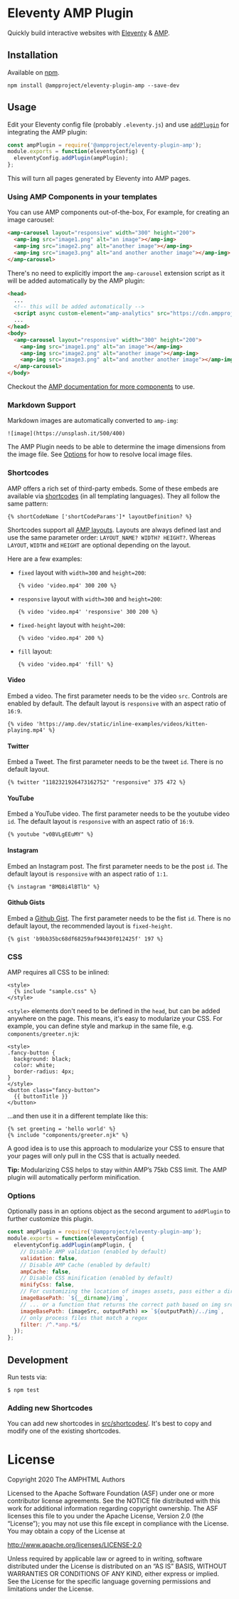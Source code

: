 # Eleventy AMP Plugin

Quickly build interactive websites with [Eleventy](https://www.11ty.dev) & [AMP](https://amp.dev).

## Installation

Available on [npm](https://www.npmjs.com/package/@ampproject/eleventy-plugin-amp).

```
npm install @ampproject/eleventy-plugin-amp --save-dev
```

## Usage

Edit your Eleventy config file (probably `.eleventy.js`) and use [`addPlugin`](https://www.11ty.dev/docs/plugins/#add-the-plugin-to-eleventy-in-your-config-file) for integrating the AMP plugin:

```js
const ampPlugin = require('@ampproject/eleventy-plugin-amp');
module.exports = function(eleventyConfig) {
  eleventyConfig.addPlugin(ampPlugin);
};
```

This will turn all pages generated by Eleventy into AMP pages.

### Using AMP Components in your templates

You can use AMP components out-of-the-box, For example, for creating an image carousel:

```html
<amp-carousel layout="responsive" width="300" height="200">
  <amp-img src="image1.png" alt="an image"></amp-img>
  <amp-img src="image2.png" alt="another image"></amp-img>
  <amp-img src="image3.png" alt="and another another image"></amp-img>
</amp-carousel>
```

There's no need to explicitly import the `amp-carousel` extension script as it will be added automatically by the AMP plugin:

```html
<head>
  ...
  <!-- this will be added automatically -->
  <script async custom-element="amp-analytics" src="https://cdn.ampproject.org/v0/amp-analytics-0.1.js"></script>
  ...
</head>
<body>
  <amp-carousel layout="responsive" width="300" height="200">
    <amp-img src="image1.png" alt="an image"></amp-img>
    <amp-img src="image2.png" alt="another image"></amp-img>
    <amp-img src="image3.png" alt="and another another image"></amp-img>
  </amp-carousel>
</body>
```

Checkout the [AMP documentation for more components](https://amp.dev/documentation/components/) to use.

### Markdown Support

Markdown images are automatically converted to `amp-img`:

```
![image](https://unsplash.it/500/400)
```

The AMP Plugin needs to be able to determine the image dimensions from the image file. See [Options](#Options) for how to resolve local image files. 

### Shortcodes

AMP offers a rich set of third-party embeds. Some of these embeds are available via [shortcodes](https://www.11ty.dev/docs/shortcodes/) (in all templating languages). They all follow the same pattern:

```
{% shortCodeName ['shortCodeParams']* layoutDefinition? %}
```

Shortcodes support all [AMP layouts](https://amp.dev/documentation/guides-and-tutorials/learn/amp-html-layout/?format=websites). Layouts are always defined last and use the same parameter order: `LAYOUT_NAME? WIDTH? HEIGHT?`. Whereas `LAYOUT`, `WIDTH` and `HEIGHT` are optional depending on the layout.

Here are a few examples:

* `fixed` layout with `width=300` and `height=200`:
  ```
  {% video 'video.mp4' 300 200 %}
  ```
* `responsive` layout with `width=300` and `height=200`:
  ```
  {% video 'video.mp4' 'responsive' 300 200 %}
  ```
* `fixed-height` layout with `height=200`:
  ```
  {% video 'video.mp4' 200 %}
  ```
* `fill` layout:
  ```
  {% video 'video.mp4' 'fill' %}
  ```

#### Video

Embed a video. The first parameter needs to be the video `src`. Controls are enabled by default. The default layout is `responsive` with an aspect ratio of `16:9`.

```
{% video 'https://amp.dev/static/inline-examples/videos/kitten-playing.mp4' %}
```

#### Twitter

Embed a Tweet. The first parameter needs to be the tweet `id`. There is no default layout.

```
{% twitter "1182321926473162752" "responsive" 375 472 %}
```

#### YouTube

Embed a YouTube video. The first parameter needs to be the youtube video `id`. The default layout is `responsive` with an aspect ratio of `16:9`.

```
{% youtube "v0BVLgEEuMY" %}
```

#### Instagram

Embed an Instagram post. The first parameter needs to be the post `id`. The default layout is `responsive` with an aspect ratio of `1:1`.

```
{% instagram "BMQ8i4lBTlb" %}
```

#### Github Gists

Embed a [Github Gist](https://gist.github.com/). The first parameter needs to be the fist `id`. There is no default layout, the recommended layout is `fixed-height`.

```
{% gist 'b9bb35bc68df68259af94430f012425f' 197 %}
```

### CSS

AMP requires all CSS to be inlined:

```
<style>
  {% include "sample.css" %}
</style>
```

`<style>` elements don't need to be defined in the `head`, but can be added anywhere on the page. This means, it's easy to modularize your CSS. For example, you can define style and markup in the same file, e.g. `components/greeter.njk`:

```
<style>
.fancy-button {
  background: black;
  color: white;
  border-radius: 4px;
}
</style>
<button class="fancy-button">
  {{ buttonTitle }}
</button>
```

...and then use it in a different template like this:

```
{% set greeting = 'hello world' %}
{% include "components/greeter.njk" %}
```

A good idea is to use this approach to modularize your CSS to ensure that your pages will only pull in the CSS that is actually needed.

**Tip:** Modularizing CSS helps to stay within AMP’s 75kb CSS limit. The AMP plugin will automatically perform minification.

### Options

Optionally pass in an options object as the second argument to `addPlugin` to further customize this plugin.

```js
const ampPlugin = require('@ampproject/eleventy-plugin-amp');
module.exports = function(eleventyConfig) {
  eleventyConfig.addPlugin(ampPlugin, {
    // Disable AMP validation (enabled by default)
    validation: false,
    // Disable AMP Cache (enabled by default) 
    ampCache: false,
    // Disable CSS minification (enabled by default)
    minifyCss: false,
    // For customizing the location of images assets, pass either a directory 
    imageBasePath: `${__dirname}/img`,
    // ... or a function that returns the correct path based on img src and outputPath.
    imageBasePath: (imageSrc, outputPath) => `${outputPath}/../img`,
    // only process files that match a regex
    filter: /^.*amp.*$/
  });
};
```

## Development

Run tests via:

```
$ npm test

```

### Adding new Shortcodes

You can add new shortcodes in [src/shortcodes/](src/shortcodes). It's best to copy and modify one of the existing shortcodes.

# License

Copyright 2020 The AMPHTML Authors

Licensed to the Apache Software Foundation (ASF) under one or more contributor license agreements. See the NOTICE file distributed with this work for additional information regarding copyright ownership. The ASF licenses this file to you under the Apache License, Version 2.0 (the “License”); you may not use this file except in compliance with the License. You may obtain a copy of the License at

http://www.apache.org/licenses/LICENSE-2.0

Unless required by applicable law or agreed to in writing, software distributed under the License is distributed on an “AS IS” BASIS, WITHOUT WARRANTIES OR CONDITIONS OF ANY KIND, either express or implied. See the License for the specific language governing permissions and limitations under the License.
